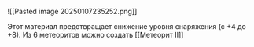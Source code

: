 ![[Pasted image 20250107235252.png]]

Этот материал предотвращает снижение уровня снаряжения (с +4 до +8).
Из 6 метеоритов можно создать [[Метеорит II]]